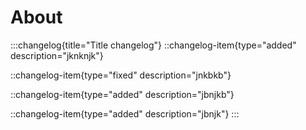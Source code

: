 # About

:::changelog{title="Title changelog"}
::changelog-item{type="added" description="jknknjk"}

::changelog-item{type="fixed" description="jnkbkb"}

::changelog-item{type="added" description="jbnjkb"}

::changelog-item{type="added" description="jbnjk"}
:::

